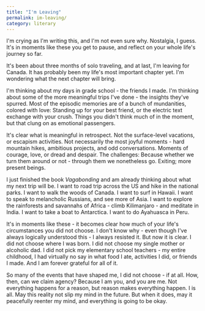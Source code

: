 ```yaml
---
title: "I'm Leaving"
permalink: im-leaving/
category: literary
---
```


I'm crying as I'm writing this, and I'm not even sure why. Nostalgia, I guess. It's in moments like these you get to pause, and reflect on your whole life's journey so far.

It's been about three months of solo traveling, and at last, I'm leaving for Canada. It has probably been my life's most important chapter yet. I'm wondering what the next chapter will bring.

I'm thinking about my days in grade school - the friends I made. I'm thinking about some of the more meaningful trips I've done - the insights they've spurred. Most of the episodic memories are of a bunch of mundanities, colored with love: Standing up for your best friend, or the electric text exchange with your crush. Things you didn't think much of in the moment, but that clung on as emotional passengers.

It's clear what is meaningful in retrospect. Not the surface-level vacations, or escapism activities. Not necessarily the most joyful moments - hard mountain hikes, ambitious projects, and odd conversations. Moments of courage, love, or dread and despair. The challenges: Because whether we turn them around or not - through them we nonetheless go. Exiting; more present beings.

I just finished the book *Vagabonding* and am already thinking about what my next trip will be. I want to road trip across the US and hike in the national parks. I want to walk the woods of Canada. I want to surf in Hawaii. I want to speak to melancholic Russians, and see more of Asia. I want to explore the rainforests and savannahs of Africa - climb Kilimanjaro - and meditate in India. I want to take a boat to Antarctica. I want to do Ayahuasca in Peru.

It's in moments like these - it becomes clear how much of your life's circumstances you did not choose. I don't know why - even though I've always logically understood this - I always resisted it. But now it is clear. I did not choose where I was born. I did not choose my single mother or alcoholic dad. I did not pick my elementary school teachers - my entire childhood, I had virtually no say in what food I ate, activities I did, or friends I made. And I am forever grateful for all of it.

So many of the events that have shaped me, I did not choose - if at all. How, then, can we claim agency? Because I am you, and you are me. Not everything happens for a reason, but reason makes everything happen. I is all. May this reality not slip my mind in the future. But when it does, may it peacefully reenter my mind, and everything is going to be okay.
